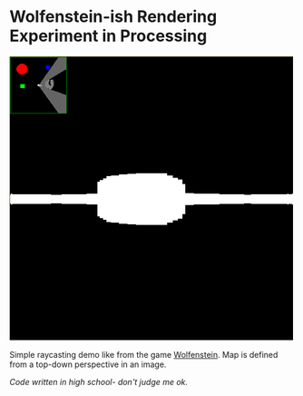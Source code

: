 # Wolfenstein-ish Rendering Experiment in Processing

![](docs/screencapture.gif)

Simple raycasting demo like from the game [Wolfenstein](https://en.wikipedia.org/wiki/Wolfenstein). Map is defined from a top-down perspective in an image.

_Code written in high school- don't judge me ok._

